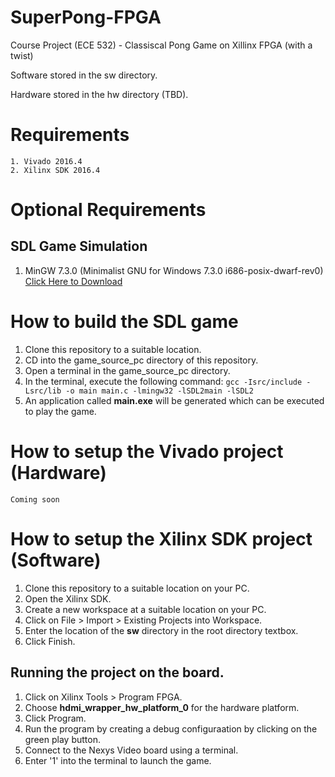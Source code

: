 # SuperPong-FPGA
Course Project (ECE 532) - Classiscal Pong Game on Xillinx FPGA (with a twist)

Software stored in the sw directory.

Hardware stored in the hw directory (TBD).

# Requirements

	1. Vivado 2016.4
	2. Xilinx SDK 2016.4

# Optional Requirements

## SDL Game Simulation
1. MinGW 7.3.0 (Minimalist GNU for Windows 7.3.0 i686-posix-dwarf-rev0) [Click Here to Download](https://sourceforge.net/projects/mingw-w64/files/Toolchains%20targetting%20Win32/Personal%20Builds/mingw-builds/6.4.0/threads-posix/dwarf/i686-6.4.0-release-posix-dwarf-rt_v5-rev0.7z/download)

# How to build the SDL game
1. Clone this repository to a suitable location.
2. CD into the game_source_pc directory of this repository.
3. Open a terminal in the game_source_pc directory.
4. In the terminal, execute the following command:
 ```gcc -Isrc/include -Lsrc/lib -o main main.c -lmingw32 -lSDL2main -lSDL2```
 5. An application called **main.exe** will be generated which can be executed to play the game.

# How to setup the Vivado project (Hardware)

	Coming soon

# How to setup the Xilinx SDK project (Software)

1. Clone this repository to a suitable location on your PC.
2. Open the Xilinx SDK.
3. Create a new workspace at a suitable location on your PC.
4. Click on File > Import > Existing Projects into Workspace.
5. Enter the location of the **sw** directory in the root directory textbox.
6. Click Finish.

## Running the project on the board.
1. Click on Xilinx Tools > Program FPGA.
2. Choose **hdmi_wrapper_hw_platform_0** for the hardware platform.
3. Click Program.
4. Run the program by creating a debug configuraation by clicking on the green play button.
5. Connect to the Nexys Video board using a terminal.
6. Enter '1' into the terminal to launch the game.